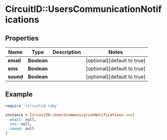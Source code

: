 # CircuitID::UsersCommunicationNotifications

## Properties

| Name | Type | Description | Notes |
| ---- | ---- | ----------- | ----- |
| **email** | **Boolean** |  | [optional][default to true] |
| **sms** | **Boolean** |  | [optional][default to true] |
| **sound** | **Boolean** |  | [optional][default to true] |

## Example

```ruby
require 'circuitid-ruby'

instance = CircuitID::UsersCommunicationNotifications.new(
  email: null,
  sms: null,
  sound: null
)
```

